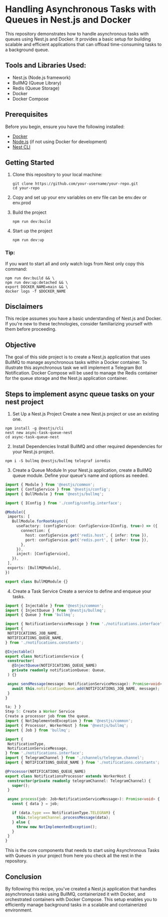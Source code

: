 # Handling Asynchronous Tasks with Queues in Nest.js and Docker

This repository demonstrates how to handle asynchronous tasks with queues using Nest.js and Docker. It provides a basic setup for building scalable and efficient applications that can offload time-consuming tasks to a background queue.


## Tools and Libraries Used:
- Nest.js (Node.js framework)
- BullMQ (Queue Library)
- Redis (Queue Storage)
- Docker
- Docker Compose

## Prerequisites

Before you begin, ensure you have the following installed:

- [Docker](https://www.docker.com/get-started)
- [Node.js](https://nodejs.org/) (if not using Docker for development)
- [Nest CLI](https://docs.nestjs.com/first-steps)


## Getting Started

1. Clone this repository to your local machine:

   ```shell
   git clone https://github.com/your-username/your-repo.git
   cd your-repo
   ```
2. Copy and set up your env variables on env file can be env.dev or env.prod
   
3. Build the project
   ```shell
   npm run dev:build
   ```
4. Start up the project
   ```shell
   npm run dev:up
   ```
### Tip:
If you want to start all and only watch logs from Nest only copy this command:
```shell
npm run dev:build && \
npm run dev:up:detached && \
export DOCKER_NAME=main && \
docker logs -f $DOCKER_NAME
```
## Disclaimers
This recipe assumes you have a basic understanding of Nest.js and Docker. If you're new to these technologies, consider familiarizing yourself with them before proceeding.

## Objective
The goal of this side project is to create a Nest.js application that uses BullMQ to manage asynchronous tasks within a Docker container. To illustrate this asynchronous task we will implement a Telegram Bot Notification. Docker Compose will be used to manage the Redis container for the queue storage and the Nest.js application container.


## Steps to implement async queue tasks on your nest project
1. Set Up a Nest.js Project
Create a new Nest.js project or use an existing one.
```shell
npm install -g @nestjs/cli 
nest new async-task-queue-nest 
cd async-task-queue-nest
```
2. Install Dependencies
Install BullMQ and other required dependencies for your Nest.js project.

```shell
npm i -S bullmq @nestjs/bullmq telegraf ioredis
```

3. Create a Queue Module
In your Nest.js application, create a BullMQ queue module. Define your queue's name and options as needed.

```ts
import { Module } from '@nestjs/common';
import { ConfigService } from '@nestjs/config';
import { BullModule } from '@nestjs/bullmq';

import { IConfig } from './config/config.interface';

@Module({
 imports: [
   BullModule.forRootAsync({
     useFactory: (configService: ConfigService<IConfig, true>) => ({
       connection: {
         host: configService.get('redis.host', { infer: true }),
         port: configService.get('redis.port', { infer: true }),
       },
     }),
     inject: [ConfigService],
   }),
 ],
 exports: [BullMQModule],
})

export class BullMQModule {}
```

4. Create a Task Service
Create a service to define and enqueue your tasks.

```ts
import { Injectable } from '@nestjs/common';
import { InjectQueue } from '@nestjs/bullmq';
import { Queue } from 'bullmq';

import { NotificationServiceMessage } from './notifications.interface';
import {
 NOTIFICATIONS_JOB_NAME,
 NOTIFICATIONS_QUEUE_NAME,
} from './notifications.constants';

@Injectable()
export class NotificationsService {
 constructor(
   @InjectQueue(NOTIFICATIONS_QUEUE_NAME)
   private readonly notificationQueue: Queue,
 ) {}

 async sendMessage(message: NotificationServiceMessage): Promise<void> {
   await this.notificationQueue.add(NOTIFICATIONS_JOB_NAME, message);
 }
}

ta; } }
Step 5: Create a Worker Service
Create a processor job from the queue.
import { NotImplementedException } from '@nestjs/common';
import { Processor, WorkerHost } from '@nestjs/bullmq';
import { Job } from 'bullmq';

import {
 NotificationType,
 NotificationServiceMessage,
} from './notifications.interface';
import { TelegramChannel } from './channels/telegram.channel';
import { NOTIFICATIONS_QUEUE_NAME } from './notifications.constants';

@Processor(NOTIFICATIONS_QUEUE_NAME)
export class NotificationsProcessor extends WorkerHost {
 constructor(private readonly telegramChannel: TelegramChannel) {
   super();
 }

 async process(job: Job<NotificationServiceMessage>): Promise<void> {
   const { data } = job;

   if (data.type === NotificationType.TELEGRAM) {
     this.telegramChannel.processMessage(data);
   } else {
     throw new NotImplementedException();
   }
 }
}
```

This is the core components that needs to start using Asynchronous Tasks with Queues in your project from here you check all the rest in the repository.

## Conclusion
By following this recipe, you've created a Nest.js application that handles asynchronous tasks using BullMQ, containerized it with Docker, and orchestrated containers with Docker Compose. This setup enables you to efficiently manage background tasks in a scalable and containerized environment.
